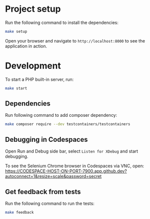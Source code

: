 # Project setup

Run the following command to install the dependencies:

```bash
make setup
```

Open your browser and navigate to `http://localhost:8000` to see the application in action.

# Development

To start a PHP built-in server, run:

```bash
make start
```

## Dependencies

Run following command to add composer dependency:

```bash
make composer require --dev testcontainers/testcontainers
```

## Debugging in Codespaces

Open Run and Debug side bar, select `Listen for XDebug` and start debugging.

To see the Selenium Chrome browser in Codespaces via VNC, open: https://CODESPACE-HOST-ON-PORT-7900.app.github.dev?autoconnect=1&resize=scale&password=secret

## Get feedback from tests

Run the following command to run the tests:

```bash
make feedback
```
